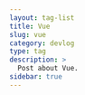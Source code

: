 ```yaml
---
layout: tag-list
title: Vue
slug: vue
category: devlog
type: tag
description: >
  Post about Vue.
sidebar: true
---
```

